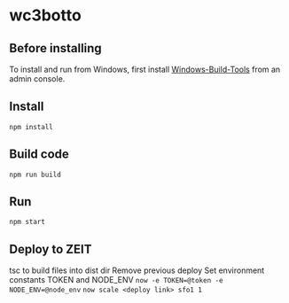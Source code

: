 # wc3botto

## Before installing

To install and run from Windows, first install [Windows-Build-Tools](https://github.com/felixrieseberg/windows-build-tools) from an admin console.

## Install

`npm install`

## Build code

`npm run build`

## Run

`npm start`

## Deploy to ZEIT
tsc  to build files into dist dir
Remove previous deploy
Set environment constants TOKEN and NODE_ENV
`now -e TOKEN=@token -e NODE_ENV=@node_env`
`now scale <deploy link> sfo1 1`